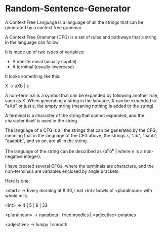 # Random-Sentence-Generator

A Context Free Language is a language of all the strings that can be generated by a context free grammar.

A Context Free Grammar (CFG) is a set of rules and pathways that a string in the language can follow.

It is made up of two types of variables:
* A non-terminal (usually capital)
* A terminal (usually lowercase)

It looks something like this:

X -> aXb | ɛ

A non-terminal is a symbol that can be expanded by following another rule, such as X. When generating a string in the lanuage, X can be expanded to "aXb" or just ɛ, the empty string (meaning nothing is added to the string)

A terminal is a character of the string that cannot expanded, and the character itself is used in the string.

The language of a CFG is all the strings that can be generated by the CFG, meaning that in the language of the CFG above, the strings ɛ, "ab", "aabb", "aaabbb", and so on, are all in the string.

The language of the string can be described as {a<sup>n</sup>b<sup>n</sup> | where n is a non-negative integer}.

I have created several CFGs, where the terminals are characters, and the non-terminals are variables enclosed by angle brackets.

Here is one:

&lt;start&gt; -> Every morning at 8:30, I eat &gt;int&gt; bowls of &lt;pluralnoun&gt; with whole milk.

&lt;int&gt; -> 4 | 5 | 9 | 33

&lt;pluralnoun&gt; -> nanobots | fried noodles | &lt;adjective&gt; potatoes

&lt;adjective&gt; -> lumpy | smooth
  

